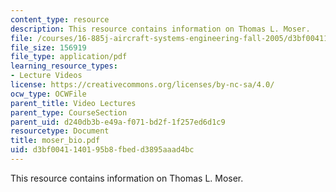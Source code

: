 ```yaml
---
content_type: resource
description: This resource contains information on Thomas L. Moser.
file: /courses/16-885j-aircraft-systems-engineering-fall-2005/d3bf0041140195b8fbedd3895aaad4bc_moser_bio.pdf
file_size: 156919
file_type: application/pdf
learning_resource_types:
- Lecture Videos
license: https://creativecommons.org/licenses/by-nc-sa/4.0/
ocw_type: OCWFile
parent_title: Video Lectures
parent_type: CourseSection
parent_uid: d240db3b-e49a-f071-bd2f-1f257ed6d1c9
resourcetype: Document
title: moser_bio.pdf
uid: d3bf0041-1401-95b8-fbed-d3895aaad4bc
---
```

This resource contains information on Thomas L. Moser.